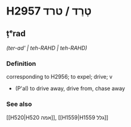 # H2957 טְרַד / טרד

## ṭᵉrad

_(ter-ad' | teh-RAHD | teh-RAHD)_

### Definition

corresponding to H2956; to expel; drive; v

- (P'al) to drive away, drive from, chase away

### See also

[[H520|H520 אמה]], [[H1559|H1559 גלל]]
